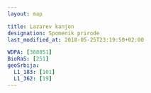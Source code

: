 ```yaml
---
layout: map

title: Lazarev kanjon
designation: Spomenik prirode
last_modified_at: 2018-05-25T23:19:50+02:00

WDPA: [388851]
BioRaS: [251]
geoSrbija:
  L1_183: [101]
  L1_362: [19]
---
```

